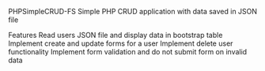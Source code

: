 PHPSimpleCRUD-FS
Simple PHP CRUD application with data saved in JSON file

Features
Read users JSON file and display data in bootstrap table
Implement create and update forms for a user
Implement delete user functionality
Implement form validation and do not submit form on invalid data

